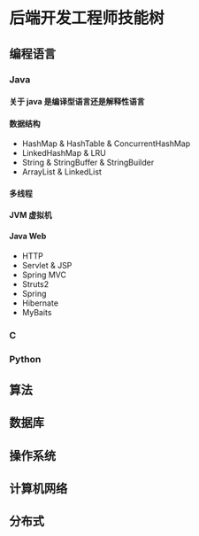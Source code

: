 # 后端开发工程师技能树
## 编程语言
### Java
#### 关于 java 是编译型语言还是解释性语言

#### 数据结构
- HashMap & HashTable & ConcurrentHashMap
- LinkedHashMap & LRU
- String & StringBuffer & StringBuilder
- ArrayList & LinkedList

#### 多线程

#### JVM 虚拟机

#### Java Web
- HTTP
- Servlet & JSP
- Spring MVC
- Struts2
- Spring
- Hibernate
- MyBaits

### C
### Python

## 算法
## 数据库
## 操作系统
## 计算机网络
## 分布式

